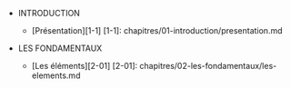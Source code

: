 * INTRODUCTION
    * [Présentation][1-1]
[1-1]: chapitres/01-introduction/presentation.md

* LES FONDAMENTAUX
    * [Les éléments][2-01]
[2-01]: chapitres/02-les-fondamentaux/les-elements.md